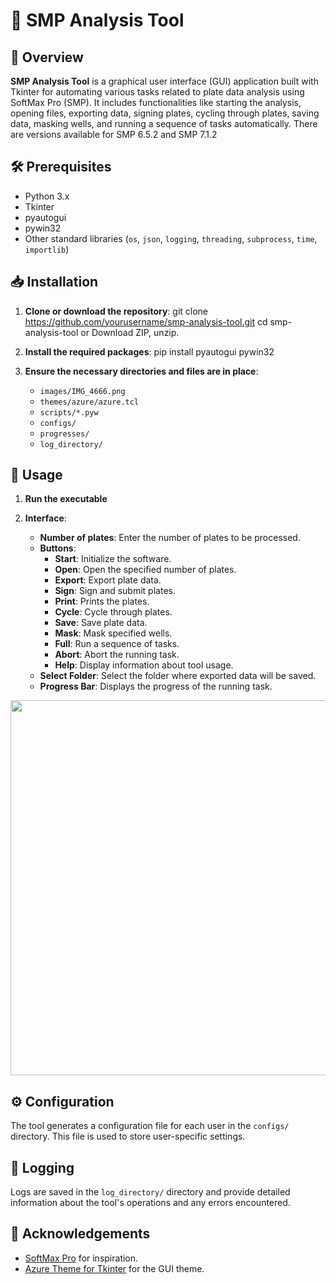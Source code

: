 # 🧪 SMP Analysis Tool

## 🌟 Overview

**SMP Analysis Tool** is a graphical user interface (GUI) application built with Tkinter for automating various tasks related to plate data analysis using SoftMax Pro (SMP). 
It includes functionalities like starting the analysis, opening files, exporting data, signing plates, cycling through plates, saving data, masking wells, and running a sequence of tasks automatically.
There are versions available for SMP 6.5.2 and SMP 7.1.2

## 🛠 Prerequisites

- Python 3.x
- Tkinter
- pyautogui
- pywin32
- Other standard libraries (`os`, `json`, `logging`, `threading`, `subprocess`, `time`, `importlib`)

## 📥 Installation

1. **Clone or download the repository**:
   git clone https://github.com/yourusername/smp-analysis-tool.git cd smp-analysis-tool or
   Download ZIP, unzip.

3. **Install the required packages**:
   pip install pyautogui pywin32

4. **Ensure the necessary directories and files are in place**:

    - `images/IMG_4666.png`
    - `themes/azure/azure.tcl`
    - `scripts/*.pyw`
    - `configs/`
    - `progresses/`
    - `log_directory/`

## 🚀 Usage

1. **Run the executable**

2. **Interface**:

    - **Number of plates**: Enter the number of plates to be processed.
    - **Buttons**:
        - **Start**: Initialize the software.
        - **Open**: Open the specified number of plates.
        - **Export**: Export plate data.
        - **Sign**: Sign and submit plates.
        - **Print**: Prints the plates.
        - **Cycle**: Cycle through plates.
        - **Save**: Save plate data.
        - **Mask**: Mask specified wells.
        - **Full**: Run a sequence of tasks.
        - **Abort**: Abort the running task.
        - **Help**: Display information about tool usage.
    - **Select Folder**: Select the folder where exported data will be saved.
    - **Progress Bar**: Displays the progress of the running task.

<img src="https://github.com/user-attachments/assets/3d11e839-d98d-4a5a-9538-109f872bc51a" width="600">

## ⚙️ Configuration

The tool generates a configuration file for each user in the `configs/` directory. This file is used to store user-specific settings.

## 📝 Logging

Logs are saved in the `log_directory/` directory and provide detailed information about the tool's operations and any errors encountered.

## 🙏 Acknowledgements

- [SoftMax Pro](https://www.moleculardevices.com/products/microplate-readers/acquisition-and-analysis-software/softmax-pro-software) for inspiration.
- [Azure Theme for Tkinter](https://github.com/rdbende/Azure-ttk-theme) for the GUI theme.
